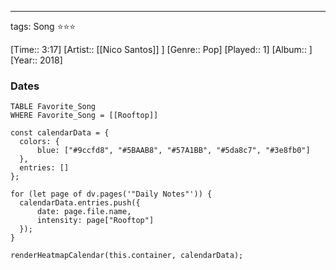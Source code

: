 ---
tags: Song ⭐⭐⭐ 

[Time:: 3:17]
[Artist:: [[Nico Santos]] ]
[Genre:: Pop]
[Played:: 1]
[Album:: ]
[Year:: 2018]
### Dates
````dataview
TABLE Favorite_Song
WHERE Favorite_Song = [[Rooftop]]
````
  ```dataviewjs
const calendarData = { 
	colors: { 
		blue: ["#9ccfd8", "#5BAAB8", "#57A1BB", "#5da8c7", "#3e8fb0"] 
	}, 
	entries: [] 
}; 

for (let page of dv.pages('"Daily Notes"')) { 
	calendarData.entries.push({ 
		date: page.file.name, 
		intensity: page["Rooftop"]
	}); 
} 

renderHeatmapCalendar(this.container, calendarData);
```
